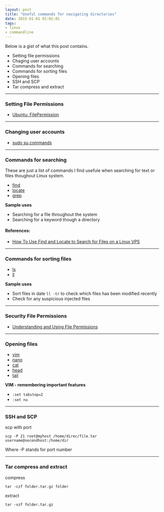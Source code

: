 ```yaml
---
layout: post
title: "Useful commands for navigating directories"
date: 2015-01-01 01:01:01
tags:
- linux
- commandline
---
```


Below is a gist of what this post contains.

- Setting file permissions
- Chaging user accounts
- Commands for searching
- Commands for sorting files
- Opening files
- SSH and SCP
- Tar compress and extract

-----

### Setting File Permissions

- [Ubuntu: FilePermission](https://help.ubuntu.com/community/FilePermissions)

-----

### Changing user accounts

- [sudo su commands](https://help.ubuntu.com/community/RootSudo)

-----

### Commands for searching

These are just a list of commands I find usefule when searching for text or files thoughout Linux system.

- [find](https://help.ubuntu.com/community/find)
- [locate]()
- [grep](https://help.ubuntu.com/community/grep)

**Sample uses**

- Searching for a file throughout the system
- Searching for a keyword though a directory

#### **References:**

- [How To Use Find and Locate to Search for Files on a Linux VPS](https://www.digitalocean.com/community/tutorials/how-to-use-find-and-locate-to-search-for-files-on-a-linux-vps)

-----

### Commands for sorting files

- [ls]()
- [ll]()

**Sample uses**

- Sort files in date `ll -tr` to check which files has been modified recently
- Check for any suspicious injected files

-----

### Security File Permissions

- [Understanding and Using File Permissions](https://help.ubuntu.com/community/FilePermissions)

-----

### Opening files

- [vim]()
- [nano]()
- [cat]()
- [head]()
- [tail](http://www.computerhope.com/unix/utail.htm)

**VIM - remembering important features**

- `:set tabstop=2`
- `:set nu`

-----

### SSH and SCP

scp with port

`scp -P 21 root@myhost /home/direc/file.tar username@secondhost:/home/dir`

Where -P stands for port number

-----

### Tar compress and extract

compress

`tar -czf folder.tar.gz folder`

extract

`tar -xzf folder.tar.gz`
